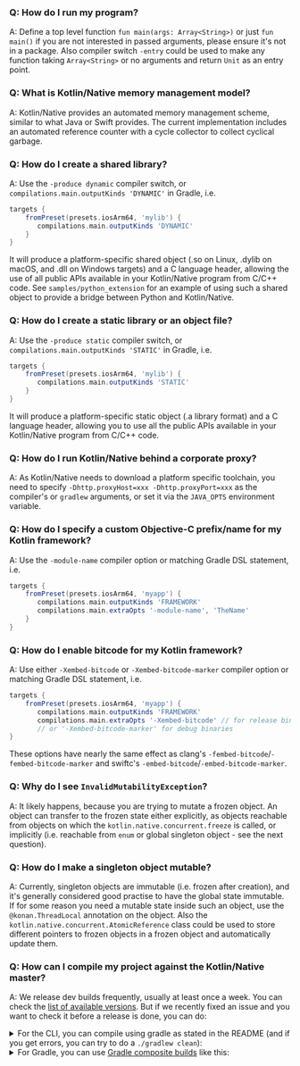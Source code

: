 ### Q: How do I run my program?

A: Define a top level function `fun main(args: Array<String>)` or just  `fun main()` if you are not interested
in passed arguments, please ensure it's not in a package.
Also compiler switch `-entry` could be used to make any function taking `Array<String>` or no arguments
and return `Unit` as an entry point.


### Q: What is Kotlin/Native memory management model?

A: Kotlin/Native provides an automated memory management scheme, similar to what Java or Swift provides.
The current implementation includes an automated reference counter with a cycle collector to collect cyclical
garbage.


### Q: How do I create a shared library?

A: Use the `-produce dynamic` compiler switch, or `compilations.main.outputKinds 'DYNAMIC'` in Gradle, i.e.
```groovy
targets {
    fromPreset(presets.iosArm64, 'mylib') {
       compilations.main.outputKinds 'DYNAMIC'
    }
}
```
It will produce a platform-specific shared object (.so on Linux, .dylib on macOS, and .dll on Windows targets) and a
C language header, allowing the use of all public APIs available in your Kotlin/Native program from C/C++ code.
See `samples/python_extension` for an example of using such a shared object to provide a bridge between Python and
Kotlin/Native.


### Q: How do I create a static library or an object file?

A: Use the `-produce static` compiler switch, or `compilations.main.outputKinds 'STATIC'` in Gradle, i.e.
```groovy
targets {
    fromPreset(presets.iosArm64, 'mylib') {
       compilations.main.outputKinds 'STATIC'
    }
}
```
It will produce a platform-specific static object (.a library format) and a C language header, allowing you to
use all the public APIs available in your Kotlin/Native program from C/C++ code.


### Q: How do I run Kotlin/Native behind a corporate proxy?

A: As Kotlin/Native needs to download a platform specific toolchain, you need to specify
`-Dhttp.proxyHost=xxx -Dhttp.proxyPort=xxx` as the compiler's or `gradlew` arguments,
or set it via the `JAVA_OPTS` environment variable.


### Q: How do I specify a custom Objective-C prefix/name for my Kotlin framework?

A: Use the `-module-name` compiler option or matching Gradle DSL statement, i.e.

<div class="sample" markdown="1" theme="idea" mode="groovy">

```groovy
targets {
    fromPreset(presets.iosArm64, 'myapp') {
       compilations.main.outputKinds 'FRAMEWORK'
       compilations.main.extraOpts '-module-name', 'TheName'
    }
}
```

</div>

### Q: How do I enable bitcode for my Kotlin framework?

A: Use either `-Xembed-bitcode` or `-Xembed-bitcode-marker` compiler option
or matching Gradle DSL statement, i.e.

<div class="sample" markdown="1" theme="idea" mode="groovy">

```groovy
targets {
    fromPreset(presets.iosArm64, 'myapp') {
       compilations.main.outputKinds 'FRAMEWORK'
       compilations.main.extraOpts '-Xembed-bitcode' // for release binaries
       // or '-Xembed-bitcode-marker' for debug binaries
}
```

These options have nearly the same effect as clang's `-fembed-bitcode`/`-fembed-bitcode-marker`
and swiftc's `-embed-bitcode`/`-embed-bitcode-marker`.

</div>

### Q: Why do I see `InvalidMutabilityException`?

A: It likely happens, because you are trying to mutate a frozen object. An object can transfer to the
frozen state either explicitly, as objects reachable from objects on which the `kotlin.native.concurrent.freeze` is called,
or implicitly (i.e. reachable from `enum` or global singleton object - see the next question).


### Q: How do I make a singleton object mutable?

A: Currently, singleton objects are immutable (i.e. frozen after creation), and it's generally considered
good practise to have the global state immutable. If for some reason you need a mutable state inside such an
object, use the `@konan.ThreadLocal` annotation on the object. Also the `kotlin.native.concurrent.AtomicReference` class could be
used to store different pointers to frozen objects in a frozen object and automatically update them.

### Q: How can I compile my project against the Kotlin/Native master?

A: We release dev builds frequently, usually at least once a week. You can check the [list of available versions](https://bintray.com/jetbrains/kotlin-native-dependencies/kotlin-native-gradle-plugin). But if we recently fixed an issue and you want to check it before a release is done, you can do:

<details>
    
<summary>For the CLI, you can compile using gradle as stated in the README (and if you get errors, you can try to do a <code>./gradlew clean</code>):</summary>

<div class="sample" markdown="1" theme="idea" mode="shell">

```bash
./gradlew dependencies:update
./gradlew dist distPlatformLibs
```

</div>


You can then set the `KONAN_HOME` env variable to the generated `dist` folder in the git repository.

</details>

<details>
<summary>For Gradle, you can use <a href="https://docs.gradle.org/current/userguide/composite_builds.html">Gradle composite builds</a> like this:</summary>

<div class="sample" markdown="1" theme="idea" mode="shell">


```bash
# Set with the path of your kotlin-native clone
export KONAN_REPO=$PWD/../kotlin-native

# Run this once since it is costly, you can remove the `clean` task if not big changes were made from the last time you did this
pushd $KONAN_REPO && git pull && ./gradlew clean dependencies:update dist distPlatformLibs && popd

# In your project, you set have to the konan.home property, and include as composite the shared and gradle-plugin builds
./gradlew check -Pkonan.home=$KONAN_REPO/dist --include-build $KONAN_REPO/shared --include-build $KONAN_REPO/tools/kotlin-native-gradle-plugin
```

</div>

</details>
